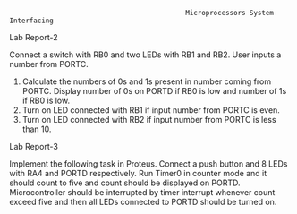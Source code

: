                                                 Microprocessors System Interfacing

Lab Report-2

Connect a switch with RB0 and two LEDs with RB1 and RB2. User inputs a number from PORTC.
1. Calculate the numbers of 0s and 1s present in number coming from PORTC. Display
number of 0s on PORTD if RB0 is low and number of 1s if RB0 is low.
2. Turn on LED connected with RB1 if input number from PORTC is even.
3. Turn on LED connected with RB2 if input number from PORTC is less than 10.


Lab Report-3

Implement the following task in Proteus. Connect a push button and 8 LEDs with RA4 and PORTD respectively. Run Timer0 in counter mode and it should count to five and count should be displayed on PORTD. Microcontroller should be interrupted by timer interrupt whenever count exceed five and then all LEDs connected to PORTD should be turned on.
